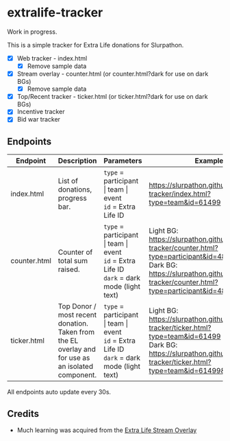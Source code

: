 # extralife-tracker

Work in progress.

This is a simple tracker for Extra Life donations for Slurpathon.

- [x] Web tracker - index.html
    - [x] Remove sample data
- [x] Stream overlay - counter.html  (or counter.html?dark for use on dark BGs)
    - [x] Remove sample data
- [x] Top/Recent tracker - ticker.html  (or ticker.html?dark for use on dark BGs)
- [x] Incentive tracker
- [x] Bid war tracker

## Endpoints

| Endpoint     | Description                      | Parameters                                                                           | Example                                      |
|--------------|----------------------------------|--------------------------------------------------------------------------------------|----------------------------------------------|
| index.html   | List of donations, progress bar. | `type` = participant \| team \| event<br />`id` = Extra Life ID            | https://slurpathon.github.io/extralife-tracker/index.html?type=team&id=61499                |
| counter.html | Counter of total sum raised.     | `type` = participant \| team \| event<br />`id` = Extra Life ID<br />`dark` = dark mode (light text) | Light BG: https://slurpathon.github.io/extralife-tracker/counter.html?type=participant&id=485795 <br /> Dark BG: https://slurpathon.github.io/extralife-tracker/counter.html?type=participant&id=485795&dark |
| ticker.html  | Top Donor / most recent donation. Taken from the EL overlay and for use as an isolated component. | `type` = participant \| team \| event<br />`id` = Extra Life ID<br />`dark` = dark mode (light text) | Light BG: https://slurpathon.github.io/extralife-tracker/ticker.html?type=team&id=61499 <br /> Dark BG: https://slurpathon.github.io/extralife-tracker/ticker.html?type=team&id=61499&dark |

All endpoints auto update every 30s.

## Credits

* Much learning was acquired from the [Extra Life Stream Overlay](https://www.extra-life.org/index.cfm?fuseaction=donorDrive.streamingOverlay&eventID=547&participantID=485795)
